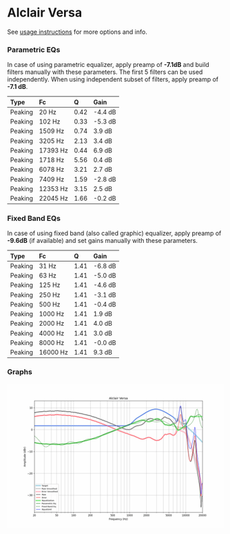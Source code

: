 # Alclair Versa
See [usage instructions](https://github.com/jaakkopasanen/AutoEq#usage) for more options and info.

### Parametric EQs
In case of using parametric equalizer, apply preamp of **-7.1dB** and build filters manually
with these parameters. The first 5 filters can be used independently.
When using independent subset of filters, apply preamp of **-7.1 dB**.

| Type    | Fc       |    Q | Gain    |
|:--------|:---------|:-----|:--------|
| Peaking | 20 Hz    | 0.42 | -4.4 dB |
| Peaking | 102 Hz   | 0.33 | -5.3 dB |
| Peaking | 1509 Hz  | 0.74 | 3.9 dB  |
| Peaking | 3205 Hz  | 2.13 | 3.4 dB  |
| Peaking | 17393 Hz | 0.44 | 6.9 dB  |
| Peaking | 1718 Hz  | 5.56 | 0.4 dB  |
| Peaking | 6078 Hz  | 3.21 | 2.7 dB  |
| Peaking | 7409 Hz  | 1.59 | -2.8 dB |
| Peaking | 12353 Hz | 3.15 | 2.5 dB  |
| Peaking | 22045 Hz | 1.66 | -0.2 dB |

### Fixed Band EQs
In case of using fixed band (also called graphic) equalizer, apply preamp of **-9.6dB**
(if available) and set gains manually with these parameters.

| Type    | Fc       |    Q | Gain    |
|:--------|:---------|:-----|:--------|
| Peaking | 31 Hz    | 1.41 | -6.8 dB |
| Peaking | 63 Hz    | 1.41 | -5.0 dB |
| Peaking | 125 Hz   | 1.41 | -4.6 dB |
| Peaking | 250 Hz   | 1.41 | -3.1 dB |
| Peaking | 500 Hz   | 1.41 | -0.4 dB |
| Peaking | 1000 Hz  | 1.41 | 1.9 dB  |
| Peaking | 2000 Hz  | 1.41 | 4.0 dB  |
| Peaking | 4000 Hz  | 1.41 | 3.0 dB  |
| Peaking | 8000 Hz  | 1.41 | -0.0 dB |
| Peaking | 16000 Hz | 1.41 | 9.3 dB  |

### Graphs
![](./Alclair%20Versa.png)